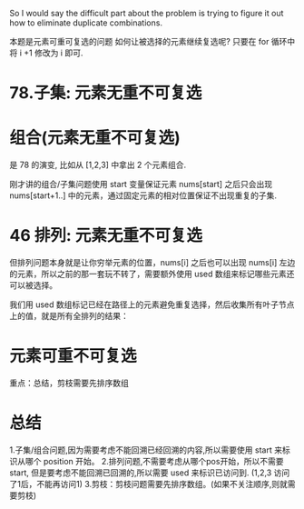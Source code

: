 So I would say the difficult part about the problem is trying to figure it out how to eliminate duplicate combinations.

本题是元素可重可复选的问题
如何让被选择的元素继续复选呢? 只要在 for 循环中 将 i +1 修改为 i 即可.

# 78.子集: 元素无重不可复选

# 组合(元素无重不可复选)

是 78 的演变, 比如从 [1,2,3] 中拿出 2 个元素组合.

刚才讲的组合/子集问题使用 start 变量保证元素 nums[start] 之后只会出现 nums[start+1..] 中的元素，通过固定元素的相对位置保证不出现重复的子集.

# 46 排列: 元素无重不可复选

但排列问题本身就是让你穷举元素的位置，nums[i] 之后也可以出现 nums[i] 左边的元素，所以之前的那一套玩不转了，需要额外使用
used 数组来标记哪些元素还可以被选择。

我们用 used 数组标记已经在路径上的元素避免重复选择，然后收集所有叶子节点上的值，就是所有全排列的结果：

# 元素可重不可复选

重点：总结，剪枝需要先排序数组

# 总结

1.子集/组合问题,因为需要考虑不能回溯已经回溯的内容,所以需要使用 start 来标识从哪个 position 开始。
2.排列问题,不需要考虑从哪个pos开始，所以不需要 start, 但是要考虑不能回溯已回溯的,所以需要 used 来标识已访问到. (1,2,3 访问了1后，不能再访问1)
3.剪枝：剪枝问题需要先排序数组。(如果不关注顺序,则就需要剪枝)